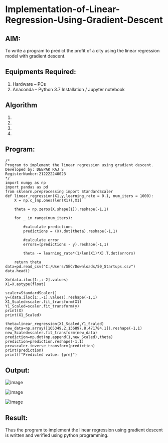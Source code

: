 # Implementation-of-Linear-Regression-Using-Gradient-Descent

## AIM:
To write a program to predict the profit of a city using the linear regression model with gradient descent.

## Equipments Required:
1. Hardware – PCs
2. Anaconda – Python 3.7 Installation / Jupyter notebook

## Algorithm
1. 
2. 
3. 
4. 

## Program:
```
/*
Program to implement the linear regression using gradient descent.
Developed by: DEEPAK RAJ S
RegisterNumber:212222240023
*/
import numpy as np
import pandas as pd
from sklearn.preprocessing import StandardScaler
def linear_regression(X1,y,learning_rate = 0.1, num_iters = 1000):
    X = np.c_[np.ones(len(X1)),X1]
    
    theta = np.zeros(X.shape[1]).reshape(-1,1)
    
    for _ in range(num_iters):
        
        #calculate predictions
        predictions = (X).dot(theta).reshape(-1,1)
        
        #calculate error
        errors=(predictions - y).reshape(-1,1)
        
        theta -= learning_rate*(1/len(X1)*X).T.dot(errors)
        
    return theta
data=pd.read_csv("C:/Users/SEC/Downloads/50_Startups.csv")
data.head()

X=(data.iloc[1:,:-2].values)
X1=X.astype(float)

scaler=StandardScaler()
y=(data.iloc[1:,-1].values).reshape(-1,1)
X1_Scaled=scaler.fit_transform(X1)
Y1_Scaled=scaler.fit_transform(y)
print(X)
print(X1_Scaled)

theta=linear_regression(X1_Scaled,Y1_Scaled)
new_data=np.array([165349.2,136897.8,471784.1]).reshape(-1,1)
new_Scaled=scaler.fit_transform(new_data)
prediction=np.dot(np.append(1,new_Scaled),theta)
prediction=prediction.reshape(-1,1)
pre=scaler.inverse_transform(prediction)
print(prediction)
print(f"Predicted value: {pre}")
```

## Output:
![image](https://github.com/DEEPAK2200233/Implementation-of-Linear-Regression-Using-Gradient-Descent/assets/118707676/cf905a24-d031-4d88-bfa0-7cce8278ad6a)

![image](https://github.com/DEEPAK2200233/Implementation-of-Linear-Regression-Using-Gradient-Descent/assets/118707676/b6137401-1fe4-4107-a078-9e8586b61dee)

![image](https://github.com/DEEPAK2200233/Implementation-of-Linear-Regression-Using-Gradient-Descent/assets/118707676/629d6516-e5b7-4e4f-94a8-f2574e952878)

## Result:
Thus the program to implement the linear regression using gradient descent is written and verified using python programming.
